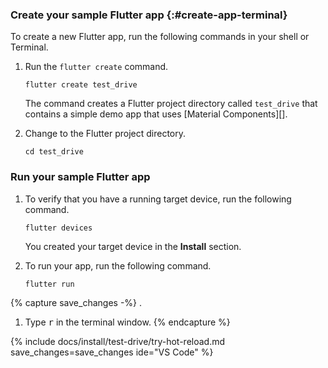 <div class="tab-pane" id="terminal" role="tabpanel" aria-labelledby="terminal-tab">

### Create your sample Flutter app {:#create-app-terminal}

To create a new Flutter app, run the following commands in your shell or Terminal.

1. Run the `flutter create` command.

   ```console
   flutter create test_drive
   ```

   The command creates a Flutter project directory called `test_drive`
   that contains a simple demo app that uses [Material Components][].

1. Change to the Flutter project directory.

   ```console
   cd test_drive
   ```

### Run your sample Flutter app

1. To verify that you have a running target device,
   run the following command.

   ```console
   flutter devices
   ```

   You created your target device in the **Install** section.

2. To run your app, run the following command.

   ```console
   flutter run
   ```

{% capture save_changes -%}
.

1. Type <kbd>r</kbd> in the terminal window.
{% endcapture %}

{% include docs/install/test-drive/try-hot-reload.md save_changes=save_changes  ide="VS Code" %}

</div>
